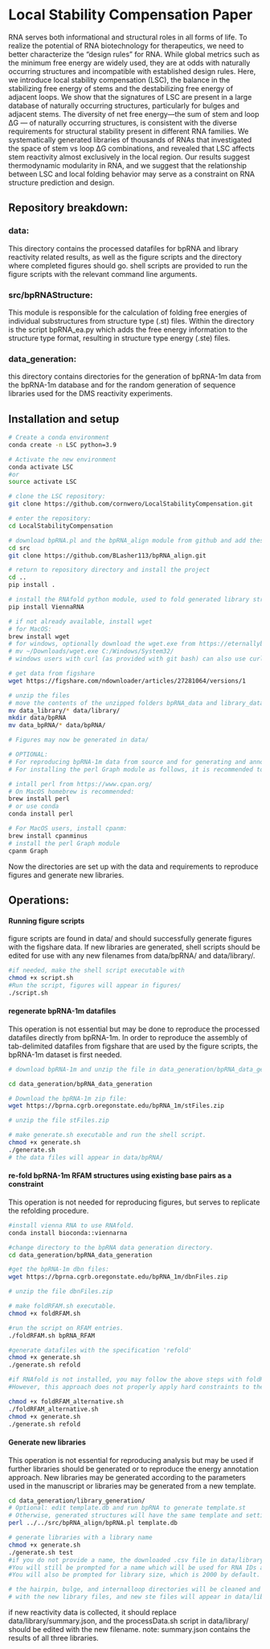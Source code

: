 # Local Stability Compensation Paper
RNA serves both informational and structural roles in all forms of life. To realize the potential of  RNA biotechnology for therapeutics, we need to better characterize the “design rules” for RNA. While global metrics such as the minimum free energy are widely used, they are at odds with naturally occurring structures and incompatible with established design rules. Here, we introduce local stability compensation (LSC), the balance in the stabilizing free energy of stems and the destabilizing free energy of adjacent loops. We show that the signatures of LSC are present in a large database of naturally occurring structures, particularly for bulges and adjacent stems. The diversity of net free energy—the sum of stem and loop ΔG — of naturally occurring structures, is consistent with the diverse requirements for structural stability present in different RNA families. We systematically generated libraries of thousands of RNAs that investigated the space of stem vs loop ΔG combinations, and revealed that LSC affects stem reactivity almost exclusively in the local region. Our results suggest thermodynamic modularity in RNA, and we suggest that the relationship between LSC and local folding behavior may serve as a constraint on RNA structure prediction and design.

## Repository breakdown:
### data:
This directory contains the processed datafiles for bpRNA and library reactivity related results, as well as the figure scripts and the directory where completed figures should go.
shell scripts are provided to run the figure scripts with the relevant command line arguments.

### src/bpRNAStructure:
This module is responsible for the calculation of folding free energies of individual substructures from structure type (.st) files.
Within the directory is the script bpRNA_ea.py which adds the free energy information to the structure type format, resulting in structure type energy (.ste) files.

### data_generation:
this directory contains directories for the generation of bpRNA-1m data from the bpRNA-1m database and for the random generation of sequence libraries used for the DMS reactivity experiments. 

## Installation and setup

``` bash
# Create a conda environment
conda create -n LSC python=3.9

# Activate the new environment
conda activate LSC
#or
source activate LSC 

# clone the LSC repository:
git clone https://github.com/cornwero/LocalStabilityCompensation.git

# enter the repository:
cd LocalStabilityCompensation

# download bpRNA.pl and the bpRNA_align module from github and add these to src
cd src
git clone https://github.com/BLasher113/bpRNA_align.git

# return to repository directory and install the project
cd ..
pip install .

# install the RNAfold python module, used to fold generated library structures.
pip install ViennaRNA

# if not already available, install wget
# for MacOS:
brew install wget
# for windows, optionally download the wget.exe from https://eternallybored.org/misc/wget/ and move it to system32
# mv ~/Downloads/wget.exe C:/Windows/System32/
# windows users with curl (as provided with git bash) can also use curl -O __link__ instead of wget.

# get data from figshare
wget https://figshare.com/ndownloader/articles/27281064/versions/1

# unzip the files
# move the contents of the unzipped folders bpRNA_data and library_data to data/bpRNA/ and data/library/ respectively
mv data_library/* data/library/
mkdir data/bpRNA
mv data_bpRNA/* data/bpRNA/

# Figures may now be generated in data/

# OPTIONAL:
# For reproducing bpRNA-1m data from source and for generating and annotating new libraries with energy data, additional steps are needed.
# For installing the perl Graph module as follows, it is recommended to install directly and not use a conda environment.

# intall perl from https://www.cpan.org/ 
# On MacOS homebrew is recommended:
brew install perl
# or use conda
conda install perl

# For MacOS users, install cpanm:
brew install cpanminus
# install the perl Graph module
cpanm Graph
```

Now the directories are set up with the data and requirements to reproduce figures and generate new libraries.

## Operations:


#### Running figure scripts
figure scripts are found in data/ and should successfully generate figures with the figshare data.
If new libraries are generated, shell scripts should be edited for use with any new filenames from data/bpRNA/ and data/library/.

```bash
#if needed, make the shell script executable with 
chmod +x script.sh
#Run the script, figures will appear in figures/
./script.sh
```

#### regenerate bpRNA-1m datafiles
This operation is not essential but may be done to reproduce the processed datafiles directly from bpRNA-1m.
In order to reproduce the assembly of tab-delimited datafiles from figshare that are used by the figure scripts, the bpRNA-1m dataset is first needed.

```bash
# download bpRNA-1m and unzip the file in data_generation/bpRNA_data_generation/

cd data_generation/bpRNA_data_generation

# Download the bpRNA-1m zip file:
wget https://bprna.cgrb.oregonstate.edu/bpRNA_1m/stFiles.zip

# unzip the file stFiles.zip

# make generate.sh executable and run the shell script.
chmod +x generate.sh
./generate.sh
# the data files will appear in data/bpRNA/
```

#### re-fold bpRNA-1m RFAM structures using existing base pairs as a constraint
This operation is not needed for reproducing figures, but serves to replicate the refolding procedure.

```bash
#install vienna RNA to use RNAfold.
conda install bioconda::viennarna

#change directory to the bpRNA data generation directory.
cd data_generation/bpRNA_data_generation

#get the bpRNA-1m dbn files:
wget https://bprna.cgrb.oregonstate.edu/bpRNA_1m/dbnFiles.zip

# unzip the file dbnFiles.zip

# make foldRFAM.sh executable.
chmod +x foldRFAM.sh

#run the script on RFAM entries.
./foldRFAM.sh bpRNA_RFAM

#generate datafiles with the specification 'refold'
chmod +x generate.sh
./generate.sh refold

#if RNAfold is not installed, you may follow the above steps with foldRFAM_alternative.sh (dbnFiles.zip unnecessary).
#However, this approach does not properly apply hard constraints to the RFAM RNAs.

chmod +x foldRFAM_alternative.sh
./foldRFAM_alternative.sh
chmod +x generate.sh
./generate.sh refold
```

#### Generate new libraries
This operation is not essential for reproducing analysis but may be used if further libraries should be generated or to reproduce the energy annotation approach.
New libraries may be generated according to the parameters used in the manuscript or libraries may be generated from a new template.

```bash
cd data_generation/library_generation/
# Optional: edit template.db and run bpRNA to generate template.st
# Otherwise, generated structures will have the same template and settings as the libraries presented in the manuscript.
perl ../../src/bpRNA_align/bpRNA.pl template.db

# generate libraries with a library name
chmod +x generate.sh
./generate.sh test
#if you do not provide a name, the downloaded .csv file in data/library/ will be overridden.
#You will still be prompted for a name which will be used for RNA IDs and to name the source files in data_generation/library_generation/.
#You will also be prompted for library size, which is 2000 by default.

# the hairpin, bulge, and internalloop directories will be cleaned and then populated 
# with the new library files, and new ste files will appear in data/library
```

if new reactivity data is collected, it should replace data/library/summary.json, and the processData.sh script in data/library/ should be edited with the new filename.
note: summary.json contains the results of all three libraries.
